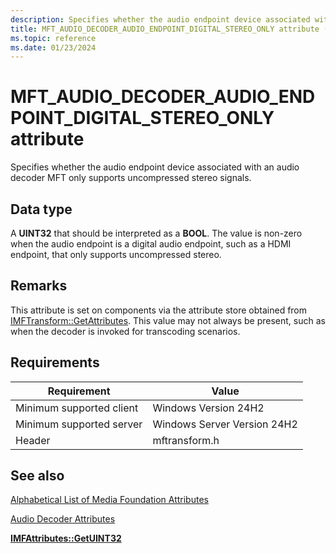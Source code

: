 ```yaml
---
description: Specifies whether the audio endpoint device associated with an audio decoder MFT only supports uncompressed stereo signals.
title: MFT_AUDIO_DECODER_AUDIO_ENDPOINT_DIGITAL_STEREO_ONLY attribute (mftransform.h)
ms.topic: reference
ms.date: 01/23/2024
---
```


# MFT\_AUDIO\_DECODER\_AUDIO\_ENDPOINT\_DIGITAL\_STEREO\_ONLY attribute

Specifies whether the audio endpoint device associated with an audio decoder MFT only supports uncompressed stereo signals.

## Data type

A **UINT32** that should be interpreted as a **BOOL**. The value is non-zero when the audio endpoint is a digital audio endpoint, such as a HDMI endpoint, that only supports uncompressed stereo.

## Remarks

This attribute is set on components via the attribute store obtained from [IMFTransform::GetAttributes](/windows/win32/api/mftransform/nf-mftransform-imftransform-getattributes). This value may not always be present, such as when the decoder is invoked for transcoding scenarios.

## Requirements

| Requirement | Value |
|-------------------------------------|---------------------|
| Minimum supported client | Windows Version 24H2 |
| Minimum supported server | Windows Server Version 24H2 |
| Header | mftransform.h |



## See also

<dl> <dt>

[Alphabetical List of Media Foundation Attributes](alphabetical-list-of-media-foundation-attributes.md)
</dt> <dt>

[Audio Decoder Attributes](audio-decoder-attributes.md)
</dt> <dt>

[**IMFAttributes::GetUINT32**](/windows/desktop/api/mfobjects/nf-mfobjects-imfattributes-getuint32)
</dt>  </dl>

 

 
